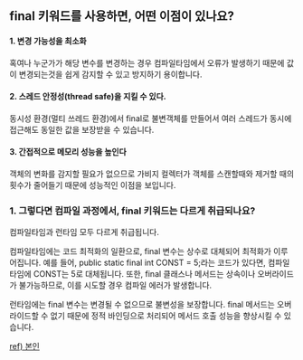 ## final 키워드를 사용하면, 어떤 이점이 있나요?

#### 1. 변경 가능성을 최소화

혹여나 누군가가 해당 변수를 변경하는 경우 컴파일타임에서 오류가 발생하기 때문에 값이 변경되는것을 쉽게 감지할 수 있고 방지하기 용이합니다.

#### 2. 스레드 안정성(thread safe)을 지킬 수 있다.

동시성 환경(멀티 쓰레드 환경)에서 final로 불변객체를 만들어서 여러 스레드가 동시에 접근해도 동일한 값을 보장받을 수 있습니다.

#### 3. 간접적으로 메모리 성능을 높인다

객체의 변화를 감지할 필요가 없으므로 가비지 컬렉터가 객체를 스캔할때와 제거할 때의 횟수가 줄어들기 때문에 성능적인 이점을 보입니다.

### 1. 그렇다면 컴파일 과정에서, final 키워드는 다르게 취급되나요?

컴파일타임과 런타임 모두 다르게 취급됩니다.

컴파일타임에는 코드 최적화의 일환으로, final 변수는 상수로 대체되어 최적화가 이루어집니다. 예를 들어, public static final int CONST = 5;라는 코드가 있다면, 컴파일 타임에 CONST는 5로 대체됩니다. 또한, final 클래스나 메서드는 상속이나 오버라이드가 불가능하므로, 이를 시도할 경우 컴파일 에러가 발생합니다.

런타임에는 final 변수는 변경될 수 없으므로 불변성을 보장합니다. final 메서드는 오버라이드할 수 없기 때문에 정적 바인딩으로 처리되어 메서드 호출 성능을 향상시킬 수 있습니다.

[ref) 본인](https://velog.io/@sin_0/Java-Final%EC%9D%84-%EC%82%AC%EC%9A%A9%ED%95%98%EB%8A%94-%EC%9D%B4%EC%9C%A0)